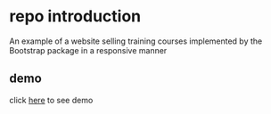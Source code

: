 # repo introduction
An example of a website selling training courses implemented by the Bootstrap package in a responsive manner
## demo
click [here](https://amirksr.github.io/website-courses/) to see demo
